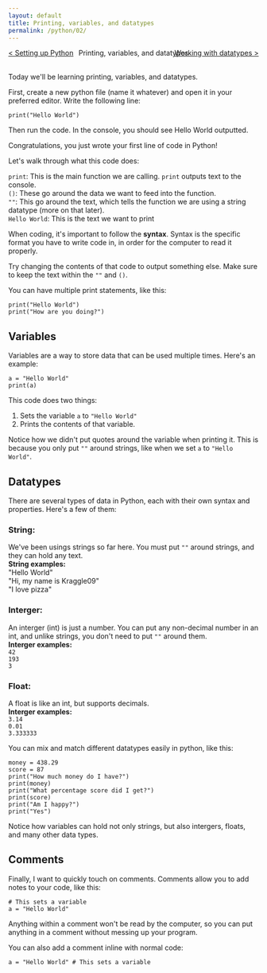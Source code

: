 ```yaml
---
layout: default
title: Printing, variables, and datatypes
permalink: /python/02/
---
```


<div style="display: flex; justify-content: space-between; width: 100%; align-items: center;">
  <div><a href="/python/01/">&lt; Setting up Python</a></div>
  <div style="position: absolute; left: 50%; transform: translateX(-50%);">Printing, variables, and datatypes</div>
  <div><a href="/python/03/">Working with datatypes &gt;</a></div>
</div>
<br>

Today we'll be learning printing, variables, and datatypes.

First, create a new python file (name it whatever) and open it in your preferred editor. Write the following line:

<pre><code class="language-python">print("Hello World")</code></pre>

Then run the code. In the console, you should see Hello World outputted.

Congratulations, you just wrote your first line of code in Python!

Let's walk through what this code does:

`print`: This is the main function we are calling. `print` outputs text to the console.  
`()`: These go around the data we want to feed into the function.  
`""`: This go around the text, which tells the function we are using a string datatype (more on that later).  
`Hello World`: This is the text we want to print  

When coding, it's important to follow the **syntax**. Syntax is the specific format you have to write code in, in order for the computer to read it properly.

Try changing the contents of that code to output something else. Make sure to keep the text within the `""` and `()`.

You can have multiple print statements, like this:

<pre><code class="language-python">print("Hello World")
print("How are you doing?")</code></pre>

## Variables
Variables are a way to store data that can be used multiple times. Here's an example:

<pre>
<code class="language-python">a = "Hello World"
print(a)</code>
</pre>

This code does two things:
1. Sets the variable `a` to `"Hello World"`
2. Prints the contents of that variable.

Notice how we didn't put quotes around the variable when printing it. This is because you only put `""` around strings, like when we set `a` to `"Hello World"`.

## Datatypes
There are several types of data in Python, each with their own syntax and properties. Here's a few of them:

### String:
We've been usings strings so far here. You must put `""` around strings, and they can hold any text.  
**String examples:**  
"Hello World"  
"Hi, my name is Kraggle09"  
"I love pizza"  

### Interger:
An interger (int) is just a number. You can put any non-decimal number in an int, and unlike strings, you don't need to put `""` around them.  
**Interger examples:**  
`42`  
`193`  
`3`  

### Float:
A float is like an int, but supports decimals.  
**Interger examples:**  
`3.14`  
`0.01`  
`3.333333`  

You can mix and match different datatypes easily in python, like this:
<pre>
<code class="language-python">money = 438.29
score = 87
print("How much money do I have?")
print(money)
print("What percentage score did I get?")
print(score)
print("Am I happy?")
print("Yes")</code>
</pre>

Notice how variables can hold not only strings, but also intergers, floats, and many other data types.

## Comments
Finally, I want to quickly touch on comments. Comments allow you to add notes to your code, like this:
<pre>
<code class="language-python"># This sets a variable
a = "Hello World"</code>
</pre>

Anything within a comment won't be read by the computer, so you can put anything in a comment without messing up your program.

You can also add a comment inline with normal code:
<pre>
<code class="language-python">a = "Hello World" # This sets a variable</code>
</pre>
